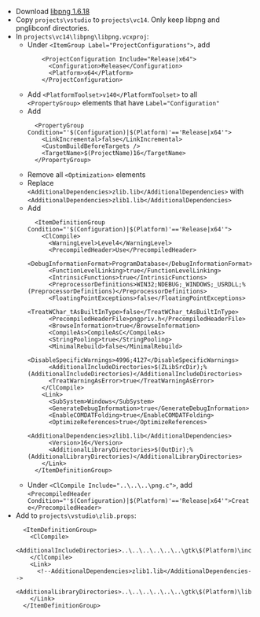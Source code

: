 * Download [libpng 1.6.18](ftp://ftp.simplesystems.org/pub/libpng/png/src/libpng16/libpng-1.6.18.tar.xz)
* Copy `projects\vstudio` to `projects\vc14`. Only keep libpng and pnglibconf directories.
* In `projects\vc14\libpng\libpng.vcxproj`:
	* Under `<ItemGroup Label="ProjectConfigurations">`, add
		```
		    <ProjectConfiguration Include="Release|x64">
		      <Configuration>Release</Configuration>
		      <Platform>x64</Platform>
		    </ProjectConfiguration>
		```
	* Add `<PlatformToolset>v140</PlatformToolset>` to all `<PropertyGroup>` elements that have `Label="Configuration"`
	* Add
		```
		  <PropertyGroup Condition="'$(Configuration)|$(Platform)'=='Release|x64'">
		    <LinkIncremental>false</LinkIncremental>
		    <CustomBuildBeforeTargets />
		    <TargetName>$(ProjectName)16</TargetName>
		  </PropertyGroup>
		```
	* Remove all `<Optimization>` elements
	* Replace `<AdditionalDependencies>zlib.lib</AdditionalDependencies>` with `<AdditionalDependencies>zlib1.lib</AdditionalDependencies>`
	* Add
		```
		  <ItemDefinitionGroup Condition="'$(Configuration)|$(Platform)'=='Release|x64'">
		    <ClCompile>
		      <WarningLevel>Level4</WarningLevel>
		      <PrecompiledHeader>Use</PrecompiledHeader>
		      <DebugInformationFormat>ProgramDatabase</DebugInformationFormat>
		      <FunctionLevelLinking>true</FunctionLevelLinking>
		      <IntrinsicFunctions>true</IntrinsicFunctions>
		      <PreprocessorDefinitions>WIN32;NDEBUG;_WINDOWS;_USRDLL;%(PreprocessorDefinitions)</PreprocessorDefinitions>
		      <FloatingPointExceptions>false</FloatingPointExceptions>
		      <TreatWChar_tAsBuiltInType>false</TreatWChar_tAsBuiltInType>
		      <PrecompiledHeaderFile>pngpriv.h</PrecompiledHeaderFile>
		      <BrowseInformation>true</BrowseInformation>
		      <CompileAs>CompileAsC</CompileAs>
		      <StringPooling>true</StringPooling>
		      <MinimalRebuild>false</MinimalRebuild>
		      <DisableSpecificWarnings>4996;4127</DisableSpecificWarnings>
		      <AdditionalIncludeDirectories>$(ZLibSrcDir);%(AdditionalIncludeDirectories)</AdditionalIncludeDirectories>
		      <TreatWarningAsError>true</TreatWarningAsError>
		    </ClCompile>
		    <Link>
		      <SubSystem>Windows</SubSystem>
		      <GenerateDebugInformation>true</GenerateDebugInformation>
		      <EnableCOMDATFolding>true</EnableCOMDATFolding>
		      <OptimizeReferences>true</OptimizeReferences>
		      <AdditionalDependencies>zlib1.lib</AdditionalDependencies>
		      <Version>16</Version>
		      <AdditionalLibraryDirectories>$(OutDir);%(AdditionalLibraryDirectories)</AdditionalLibraryDirectories>
		    </Link>
		  </ItemDefinitionGroup>
		```
	* Under `<ClCompile Include="..\..\..\png.c">`, add `<PrecompiledHeader Condition="'$(Configuration)|$(Platform)'=='Release|x64'">Create</PrecompiledHeader>`
* Add to `projects\vstudio\zlib.props`:
	```
	  <ItemDefinitionGroup>
	    <ClCompile>
	      <AdditionalIncludeDirectories>..\..\..\..\..\..\gtk\$(Platform)\include</AdditionalIncludeDirectories>
	    </ClCompile>
	    <Link>
	      <!--AdditionalDependencies>zlib1.lib</AdditionalDependencies-->
	      <AdditionalLibraryDirectories>..\..\..\..\..\..\gtk\$(Platform)\lib</AdditionalLibraryDirectories>
	    </Link>
	  </ItemDefinitionGroup>
	```
